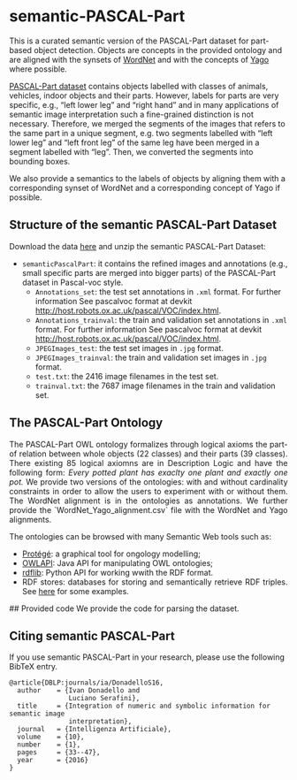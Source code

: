 # semantic-PASCAL-Part
This is a curated semantic version of the PASCAL-Part dataset for part-based object detection. Objects are concepts in the provided ontology and are aligned with the synsets of [WordNet](https://wordnet.princeton.edu/) and with the concepts of [Yago](https://yago-knowledge.org/) where possible.

[PASCAL-Part dataset](https://www.cs.stanford.edu/~roozbeh/pascal-parts/pascal-parts.html) contains objects labelled with classes of animals, vehicles, indoor objects and their parts. However, labels for parts are very specific, e.g., “left lower leg” and “right hand” and in many applications of semantic image interpretation such a fine-grained distinction is not necessary. Therefore, we merged the segments of the images that refers to the same part in a unique segment, e.g. two segments labelled with “left lower leg” and “left front leg” of the same leg have been merged in a segment labelled with “leg”. Then, we converted the segments into bounding boxes.

We also provide a semantics to the labels of objects by aligning them with a corresponding synset of WordNet and a corresponding concept of Yago if possible.

## Structure of the semantic PASCAL-Part Dataset
Download the data [here](https://drive.google.com/file/d/1m1YHlisEFvlQa52zdab6Q7qqhHQP9Vtl/view?usp=sharing) and unzip the semantic PASCAL-Part Dataset:

- `semanticPascalPart`: it contains the refined images and annotations (e.g., small specific parts are merged into bigger parts) of the PASCAL-Part dataset in Pascal-voc style.
    - `Annotations_set`: the test set annotations in `.xml` format. For further information See pascalvoc format at devkit http://host.robots.ox.ac.uk/pascal/VOC/index.html.
    - `Annotations_trainval`: the train and validation set annotations in `.xml` format. For further information See pascalvoc format at devkit http://host.robots.ox.ac.uk/pascal/VOC/index.html.
    - `JPEGImages_test`: the test set images in `.jpg` format.
    - `JPEGImages_trainval`: the train and validation set images in `.jpg` format.
    - `test.txt`: the 2416 image filenames in the test set.
    - `trainval.txt`: the 7687 image filenames in the train and validation set.

## The PASCAL-Part Ontology
<div style="text-align: justify"> 
The PASCAL-Part OWL ontology formalizes through logical axioms the part-of relation between whole objects (22 classes) and their parts (39 classes). There existing 85 logical axiomns are in Description Logic and have the following form: <em>Every potted plant has exaclty one plant and exactly one pot.</em> We provide two versions of the ontologies: with and without cardinality constraints in order to allow the users to experiment with or without them. The WordNet alignment is in the ontologies as annotations. We further provide the `WordNet_Yago_alignment.csv` file with the WordNet and Yago alignments.

The ontologies can be browsed with many Semantic Web tools such as:

- [Protégé](https://protege.stanford.edu/): a graphical tool for ongology modelling;
- [OWLAPI](http://owlapi.sourceforge.net/): Java API for manipulating OWL ontologies;
- [rdflib](https://rdflib.readthedocs.io/en/stable/): Python API for working wwith the RDF format.
- RDF stores: databases for storing and semantically retrieve RDF triples. See [here](https://www.w3.org/wiki/LargeTripleStores) for some examples.
</div>
## Provided code
We provide the code for parsing the dataset. 

## Citing semantic PASCAL-Part

If you use semantic PASCAL-Part in your research, please use the following BibTeX entry.

```
@article{DBLP:journals/ia/DonadelloS16,
  author    = {Ivan Donadello and
               Luciano Serafini},
  title     = {Integration of numeric and symbolic information for semantic image
               interpretation},
  journal   = {Intelligenza Artificiale},
  volume    = {10},
  number    = {1},
  pages     = {33--47},
  year      = {2016}
}
```
